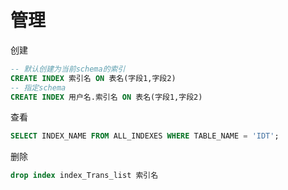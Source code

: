 # 管理

创建

```sql
-- 默认创建为当前schema的索引
CREATE INDEX 索引名 ON 表名(字段1,字段2)
-- 指定schema
CREATE INDEX 用户名.索引名 ON 表名(字段1,字段2)
```

查看

```sql
SELECT INDEX_NAME FROM ALL_INDEXES WHERE TABLE_NAME = 'IDT';
```

删除

```sql
drop index index_Trans_list 索引名
```
